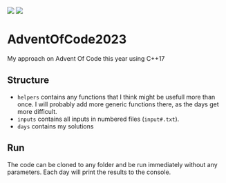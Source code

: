 ![](https://img.shields.io/badge/stars%20⭐-6-yellow)
![](https://img.shields.io/badge/days%20completed-3-blue)
# AdventOfCode2023
My approach on Advent Of Code this year using C++17

## Structure
* ``helpers`` contains any functions that I think might be usefull more than once.
I will probably add more generic functions there, as the days get more difficult.
* ``inputs`` contains all inputs in numbered files (``input#.txt``).
* ``days`` contains my solutions

## Run
The code can be cloned to any folder and be run immediately without any parameters. Each day will print the results to the console.
